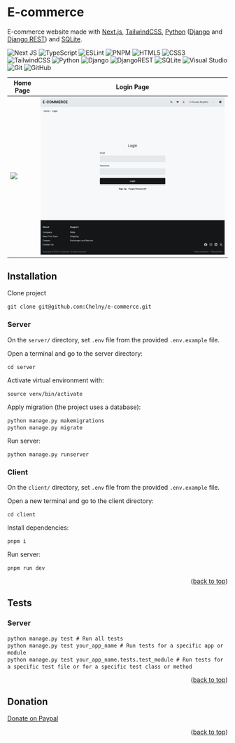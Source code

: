 # E-commerce <a name="readme-top"></a>

E-commerce website made with <a href="https://nextjs.org/" target="_blank">Next.js</a>, <a href="https://tailwindcss.com/" target="_blank">TailwindCSS</a>, <a href="https://www.python.org/" target="_blank">Python</a> (<a href="https://www.djangoproject.com/" target="_blank">Django</a> and <a href="https://www.django-rest-framework.org/" target="_blank">Django REST</a>) and <a href="https://www.sqlite.org/" target="_blank">SQLite</a>.

![Next JS](https://img.shields.io/badge/Next-black?style=for-the-badge&logo=next.js&logoColor=white)
![TypeScript](https://img.shields.io/badge/typescript-%23007ACC.svg?style=for-the-badge&logo=typescript&logoColor=white)
![ESLint](https://img.shields.io/badge/ESLint-4B3263?style=for-the-badge&logo=eslint&logoColor=white)
![PNPM](https://img.shields.io/badge/pnpm-%234a4a4a.svg?style=for-the-badge&logo=pnpm&logoColor=f69220)
![HTML5](https://img.shields.io/badge/html5-%23E34F26.svg?style=for-the-badge&logo=html5&logoColor=white)
![CSS3](https://img.shields.io/badge/css3-%231572B6.svg?style=for-the-badge&logo=css3&logoColor=white)
![TailwindCSS](https://img.shields.io/badge/tailwindcss-%2338B2AC.svg?style=for-the-badge&logo=tailwind-css&logoColor=white)
![Python](https://img.shields.io/badge/python-3670A0?style=for-the-badge&logo=python&logoColor=ffdd54)
![Django](https://img.shields.io/badge/django-%23092E20.svg?style=for-the-badge&logo=django&logoColor=white)
![DjangoREST](https://img.shields.io/badge/DJANGO-REST-ff1709?style=for-the-badge&logo=django&logoColor=white&color=ff1709&labelColor=gray)
![SQLite](https://img.shields.io/badge/sqlite-%2307405e.svg?style=for-the-badge&logo=sqlite&logoColor=white)
![Visual Studio](https://img.shields.io/badge/Visual%20Studio-5C2D91.svg?style=for-the-badge&logo=visual-studio&logoColor=white)
![Git](https://img.shields.io/badge/git-%23F05033.svg?style=for-the-badge&logo=git&logoColor=white)
![GitHub](https://img.shields.io/badge/github-%23121011.svg?style=for-the-badge&logo=github&logoColor=white)

| Home Page                                                            | Login Page                                                            |
| -------------------------------------------------------------------- | --------------------------------------------------------------------- |
| <img src="client/public/assets/images/github/home-page-desktop.png"> | <img src="client/public/assets/images/github/login-page-desktop.png"> |

## Installation

Clone project

```
git clone git@github.com:Chelny/e-commerce.git
```

### Server

On the `server/` directory, set `.env` file from the provided `.env.example` file.

Open a terminal and go to the server directory:

```
cd server
```

Activate virtual environment with:

```
source venv/bin/activate
```

Apply migration (the project uses a database):

```
python manage.py makemigrations
python manage.py migrate
```

Run server:

```
python manage.py runserver
```

### Client

On the `client/` directory, set `.env` file from the provided `.env.example` file.

Open a new terminal and go to the client directory:

```
cd client
```

Install dependencies:

```
pnpm i
```

Run server:

```
pnpm run dev
```

<p align="end">(<a href="#readme-top">back to top</a>)</p>

## Tests

### Server

```
python manage.py test # Run all tests
python manage.py test your_app_name # Run tests for a specific app or module
python manage.py test your_app_name.tests.test_module # Run tests for a specific test file or for a specific test class or method
```

<p align="end">(<a href="#readme-top">back to top</a>)</p>

## Donation

<a href="https://www.paypal.me/ChelnyD">Donate on Paypal</a>

<p align="end">(<a href="#readme-top">back to top</a>)</p>
